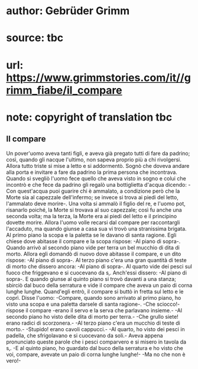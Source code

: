 # author: Gebrüder Grimm
# source: tbc
# url: https://www.grimmstories.com/it//grimm_fiabe/il_compare
# note: copyright of translation tbc

## Il compare 

Un pover'uomo aveva tanti figli, e aveva già pregato tutti di fare da
padrino; così, quando gli nacque l'ultimo, non sapeva proprio più a chi
rivolgersi. Allora tutto triste si mise a letto e si addormentò. Sognò
che doveva andare alla porta e invitare a fare da padrino la prima
persona che incontrava. Quando si svegliò l'uomo fece quello che aveva
visto in sogno e colui che incontrò e che fece da padrino gli regalò una
bottiglietta d'acqua dicendo: -Con quest'acqua puoi guarire chi è
ammalato, a condizione però che la Morte sia al capezzale dell'infermo;
se invece si trova ai piedi del letto, l'ammalato deve morire-. Una
volta si ammalò il figlio del re, e l'uomo pot‚ risanarlo poiché‚ la
Morte si trovava al suo capezzale; così fu anche una seconda volta; ma
la terza, la Morte era ai piedi del letto e il principino dovette
morire. Allora l'uomo volle recarsi dal compare per raccontargli
l'accaduto, ma quando giunse a casa sua vi trovò una stranissima
brigata. Al primo piano la scopa e la paletta se le davano di santa
ragione. Egli chiese dove abitasse il compare e la scopa rispose: -Al
piano di sopra-. Quando arrivò al secondo piano vide per terra un bel
mucchio di dita di morto. Allora egli domandò di nuovo dove abitasse il
compare, e un dito rispose: -Al piano di sopra-. Al terzo piano c'era
una gran quantità di teste di morto che dissero ancora: -Al piano di
sopra-. Al quarto vide dei pesci sul fuoco che friggevano e si cuocevano
da s‚. Anch'essi dissero: -Al piano di sopra-. E quando giunse al
quinto piano si trovò davanti a una stanza; sbirciò dal buco della
serratura e vide il compare che aveva un paio di corna lunghe lunghe.
Quand'egli entrò, il compare si buttò in fretta sul letto e le coprì.
Disse l'uomo: -Compare, quando sono arrivato al primo piano, ho visto
una scopa e una paletta darsele di santa ragione-. -Che sciocco!-
rispose il compare -erano il servo e la serva che parlavano insieme.-
-Al secondo piano ho visto delle dita di morto per terra.- -Che grullo
siete! erano radici di scorzonera.- -Al terzo piano c'era un mucchio di
teste di morto.- -Stupido! erano cavoli cappucci.- -Al quarto, ho visto
dei pesci in padella, che sfrigolavano e si cuocevano da soli.- Aveva
appena pronunciato queste parole che i pesci comparvero e si misero in
tavola da s‚. -E al quinto piano, ho guardato dal buco della serratura e
ho visto che voi, compare, avevate un paio di corna lunghe lunghe!- -Ma
no che non è vero!-

